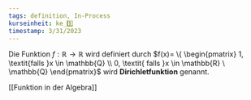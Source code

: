 ```yaml
---
tags: definition, In-Process
kurseinheit: ke_5️⃣
timestamp: 3/31/2023
---
```

Die Funktion $f : \mathbb{R} \rightarrow \mathbb{R}$ wird definiert durch $f(x)= \{ \begin{pmatrix} 1, \textit{falls }x \in \mathbb{Q} \\ 0, \textit{ falls }x \in \mathbb{R} \ \mathbb{Q} \end{pmatrix}$ 
wird **Dirichletfunktion** genannt.


[[Funktion in der Algebra]]
